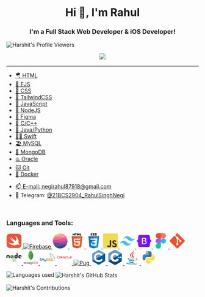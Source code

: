 <!-- ### Heading -->

<!--
**NegiPahadi08/NegiPahadi08** is a ✨ _special_ ✨ repository because its `README.md` (this file) appears on your GitHub profile.

Here are some ideas to get you started:

- 🔭 I’m currently working on ...
- 🌱 I’m currently learning ...
- 👯 I’m looking to collaborate on ...
- 🤔 I’m looking for help with ...
- 💬 Ask me about ...
- 📫 How to reach me: ...
- 😄 Pronouns: ...
- ⚡ Fun fact: ...
-->



<h1 align="center">Hi 👋, I'm Rahul</h1>
<h3 align="center">I'm a Full Stack Web Developer & iOS Developer!</h3>

<p align="space-around"> <img
        src="https://komarev.com/ghpvc/?username=NegiPahadi08&label=Profile%20views&color=0e75b6&style=flat"
        alt="Harshit's Profile Viewers" /> </p>

<div align="center"> <a href="https://github.com/lucthienphong1120/github-trophies/tree/main">
<!--   <img src="https://github-profile-trophy.vercel.app/?username=NegiPahadi08&column=-1" alt="Harshit's GitHub trophies"> -->
<!--         <img src="https://github-trophies.vercel.app/?username=NegiPahadi08" alt="Harshit's GitHub trophies"> -->
         <img src=https://github-trophies.vercel.app/?username=NegiPahadi08&margin-w=5&margin-h=5">
<!--         <img src="https://github-trophies.vercel.app/?username=NegiPahadi08&title=MultiLanguage,LongTimeUser,NewUser,Stars,Commits,PullRequest,Repositories,Followers,Issues" alt="Harshit's GitHub trophies"> -->
</div>

<hr>

<!-- - 🔭 I’m currently working on Expense Tracker Website

- 🌱 I’m currently learning **iOS Development and Swift**

- 👯 I’m looking to collaborate on **any open source projects**

- 👨‍💻 Most of my projects are available at https://github.com/NegiPahadi08

- 📫 How to reach me **harshit53287@gmail.com** -->

- 🪂 HTML
- 🍁 EJS
- 🎨 CSS
- 🍃 TailwindCSS
- 🧠 JavaScript
- 🧬 NodeJS
- 🌈 Figma
- 🎃 C/C++
- 🐍 Java/Python
- 🐦‍🔥 Swift
- 🏖️ MySQL
- 🌱 MongoDB
- ♨️ Oracle
- 🐱 Git
- 🐋 Docker
<!-- - 💭 Pronouns: he/him -->
- 📫 E-mail: [negirahul87918@gmail.com](mailto:negirahul87918@gmail.com)
- 💬 Telegram: [@21BCS2904_RahulSinghNegi](https://t.me/Rahul_20022)

<br>

<!-- <h3 align="left">Connect with me:</h3>
<p align="left"> -->
<!-- <a href="https://twitter.com/tejasku66136866" target="blank"><img align="center" src="https://raw.githubusercontent.com/rahuldkjain/github-profile-readme-generator/master/src/images/icons/Social/twitter.svg" alt="tejasku66136866" height="30" width="40" /></a>
<a href="https://linkedin.com/in/https://www.linkedin.com/in/tejaskumar574" target="blank"><img align="center" src="https://raw.githubusercontent.com/rahuldkjain/github-profile-readme-generator/master/src/images/icons/Social/linked-in-alt.svg" alt="https://www.linkedin.com/in/tejaskumar574" height="30" width="40" /></a>
<a href="https://www.leetcode.com/https://leetcode.com/tejaskumar574/" target="blank"><img align="center" src="https://raw.githubusercontent.com/rahuldkjain/github-profile-readme-generator/master/src/images/icons/Social/leet-code.svg" alt="https://leetcode.com/tejaskumar574/" height="30" width="40" /></a> -->
</p>

<h3 align="left">Languages and Tools:</h3>
<p align="left"> <a href="https://developer.apple.com/swift/" target="_blank" rel="noreferrer"> <img
            src="https://raw.githubusercontent.com/devicons/devicon/master/icons/swift/swift-original.svg" alt="Swift" width="40" height="40" /> </a>
 <a href="https://firebase.google.com/" target="_blank" rel="noreferrer"> <img
            src="https://www.vectorlogo.zone/logos/firebase/firebase-icon.svg" alt="Firebase" width="40" height="40" /> </a>
             <a href="https://realm.io/" target="_blank" rel="noreferrer"> <img
            src="https://raw.githubusercontent.com/devicons/devicon/master/icons/realm/realm-original.svg" alt="Realm" width="40" height="40" /> </a>
        <a href="https://developer.mozilla.org/en-US/docs/Web/HTML" target="_blank" rel="noreferrer"> <img
            src="https://raw.githubusercontent.com/devicons/devicon/master/icons/html5/html5-original-wordmark.svg"
            alt="HTML" width="40" height="40" /> </a>
            <a href="https://developer.mozilla.org/en-US/docs/Web/CSS" target="_blank"
        rel="noreferrer"> <img
            src="https://raw.githubusercontent.com/devicons/devicon/master/icons/css3/css3-original-wordmark.svg"
            alt="CSS" width="40" height="40" /> </a> 
            <a href="https://developer.mozilla.org/en-US/docs/Web/JavaScript" target="_blank"
        rel="noreferrer"> <img
            src="https://raw.githubusercontent.com/devicons/devicon/master/icons/javascript/javascript-original.svg"
            alt="JS" width="40" height="40" /> </a>
            <a href="https://tailwindcss.com/" target="_blank"
        rel="noreferrer"> <img
            src="https://raw.githubusercontent.com/devicons/devicon/master/icons/tailwindcss/tailwindcss-original.svg"
            alt="Tailwind" width="40" height="40" /> </a> 
                     <a href="https://getbootstrap.com/" target="_blank"
        rel="noreferrer"> <img src="https://github.com/devicons/devicon/blob/master/icons/bootstrap/bootstrap-original.svg" alt="Bootstrap" width="40"
            height="40" /> </a>
        <a href="https://www.figma.com/" target="_blank"
        rel="noreferrer"> <img src="https://raw.githubusercontent.com/devicons/devicon/master/icons/figma/figma-original.svg" alt="Bootstrap" width="40"
            height="40" /> </a>
        <a href="https://git-scm.com/docs" target="_blank"
        rel="noreferrer"> <img src="https://github.com/devicons/devicon/blob/master/icons/git/git-original.svg" alt="Bootstrap" width="40"
            height="40" /> </a>
        <a href="https://nodejs.org/en/learn/getting-started/introduction-to-nodejs" target="_blank"
        rel="noreferrer"> <img src="https://raw.githubusercontent.com/devicons/devicon/master/icons/nodejs/nodejs-original-wordmark.svg" alt="NodeJS" width="40"
            height="40" /> </a>
            <a href="https://www.mongodb.com/docs/guides/" target="_blank" rel="noreferrer"> <img
            src="https://raw.githubusercontent.com/devicons/devicon/master/icons/mongodb/mongodb-original-wordmark.svg" alt="MongoDB" width="40"
            height="40" /> </a>
            <a href="https://www.mysql.com/" target="_blank" rel="noreferrer"> <img
            src="https://raw.githubusercontent.com/devicons/devicon/master/icons/mysql/mysql-original-wordmark.svg"
            alt="MySQL" width="40" height="40" /> </a>
            <a href="https://www.oracle.com/in/database/" target="_blank" rel="noreferrer"> <img
          src="https://raw.githubusercontent.com/devicons/devicon/master/icons/oracle/oracle-original.svg"
          alt="Oracle" width="40" height="40" /> </a> 
          <a href="https://pugjs.org/api/getting-started.html" target="_blank" rel="noreferrer">
        <img src="https://cdn.icon-icons.com/icons2/2699/PNG/512/pugjs_logo_icon_170825.png" alt="Pug"
            width="40" height="40" /> </a> 
            <a href="https://www.javatpoint.com/c-programming-language-tutorial"
        target="_blank" rel="noreferrer"> <img
            src="https://raw.githubusercontent.com/devicons/devicon/master/icons/c/c-original.svg"
            alt="C" width="40" height="40" /> </a> 
            <a href="https://www.javatpoint.com/cpp-tutorial" target="_blank"
        rel="noreferrer"> <img src="https://raw.githubusercontent.com/devicons/devicon/master/icons/cplusplus/cplusplus-original.svg" alt="C++" width="40"
            height="40" /> </a>
            <a href="https://dev.java/learn/" target="_blank" rel="noreferrer"> <img
            src="https://raw.githubusercontent.com/devicons/devicon/master/icons/java/java-original.svg" alt="Java" width="40"
            height="40" /> </a> 
            <a href="https://www.python.org/" target="_blank" rel="noreferrer"> <img
            src="https://raw.githubusercontent.com/devicons/devicon/master/icons/python/python-original.svg" alt="Python"
            width="40" height="40" /> </a></p>

<p><img align="left"
        src="https://github-readme-stats.vercel.app/api/top-langs?username=NegiPahadi08&show_icons=true&locale=en&layout=compact&theme=light"
        alt="Languages used" /></p>

<p>&nbsp;<img align="center"
         src="https://github-readme-stats.vercel.app/api?username=NegiPahadi08&theme=buefy&show_icons=true" alt="Harshit's GitHub Stats" />
</p>


<p><img align="center" src="https://github-readme-streak-stats.herokuapp.com/?user=NegiPahadi08&theme=light" alt="Harshit's Contributions" /></p>


<!-- [![An image of @harshit2's Holopin badges, which is a link to view their full Holopin profile](https://holopin.me/harshit2)](https://holopin.io/@harshit2) -->
